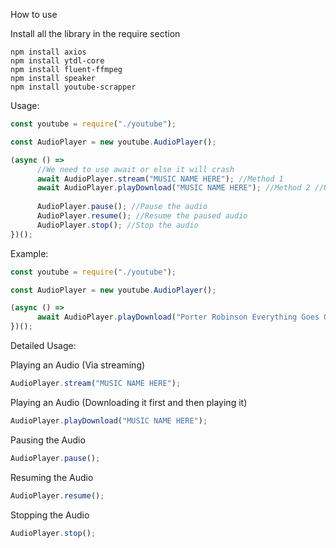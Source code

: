 How to use

Install all the library in the require section

```batch
npm install axios
npm install ytdl-core
npm install fluent-ffmpeg
npm install speaker
npm install youtube-scrapper
```

Usage:
```javascript
const youtube = require("./youtube");

const AudioPlayer = new youtube.AudioPlayer();

(async () =>
      //We need to use await or else it will crash
      await AudioPlayer.stream("MUSIC NAME HERE"); //Method 1
      await AudioPlayer.playDownload("MUSIC NAME HERE"); //Method 2 //Use this one if you are having problem with the 1st method
      
      AudioPlayer.pause(); //Pause the audio
      AudioPlayer.resume(); //Resume the paused audio
      AudioPlayer.stop(); //Stop the audio
})();
```

Example:
```javascript
const youtube = require("./youtube");

const AudioPlayer = new youtube.AudioPlayer();

(async () =>
      await AudioPlayer.playDownload("Porter Robinson Everything Goes On");
})();
```

Detailed Usage:

Playing an Audio (Via streaming)
```javascript
AudioPlayer.stream("MUSIC NAME HERE");
```

Playing an Audio (Downloading it first and then playing it)
```javascript
AudioPlayer.playDownload("MUSIC NAME HERE");
```

Pausing the Audio
```javascript
AudioPlayer.pause();
```

Resuming the Audio
```javascript
AudioPlayer.resume();
```

Stopping the Audio
```javascript
AudioPlayer.stop();
```
